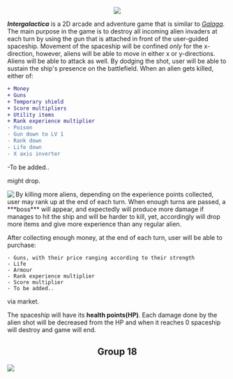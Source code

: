 <p align="center">
  <img src="http://i64.tinypic.com/2v0n4u0.png" />
</p>

***Intergalactica*** is a 2D arcade and adventure game that is similar to [_Galaga_](https://en.wikipedia.org/wiki/Galaga). 
The main purpose in the game is to destroy all incoming alien invaders at each turn by using the gun that is attached in front of the user-guided spaceship. Movement of the spaceship will be confined *only* for the x-direction, however, aliens will be able to move in either x or y-directions. Aliens will be able to attack as well. By dodging the shot, user will be able to sustain the ship's presence on the battlefield. When an alien gets killed, either of:
```diff
+ Money
+ Guns 
+ Temporary shield
+ Score multipliers
+ Utility items
+ Rank experience multiplier
- Poison
- Gun down to LV 1
- Rank down
- Life down
- X axis inverter
```
-To be added..

might drop.


<img align="left" src="http://i66.tinypic.com/2dkhg87.png"/>
 By killing more aliens, depending on the experience points collected, user may rank up at the end of each turn. When enough turns are passed, a ***boss*** will appear, and expectedly will produce more damage if manages to hit the ship and will be harder to kill, yet, accordingly will drop more items and give more experience than any regular alien.


After collecting enough money, at the end of each turn, user will be able to purchase:
```
- Guns, with their price ranging according to their strength
- Life
- Armour
- Rank experience multiplier
- Score multiplier
- To be added..
```
via market.

 The spaceship will have its **health points(HP)**. Each damage done by the alien shot will be decreased from the HP and when it reaches 0 spaceship will destroy and game will end.
 
 <h2 align="center"> Group 18 </h2>
 <img src="http://i64.tinypic.com/jgnrly.png" align="center" />







